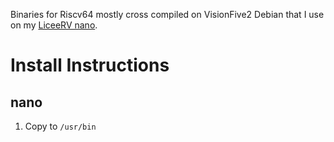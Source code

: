 Binaries for Riscv64 mostly cross compiled on VisionFive2 Debian that I use on my [LiceeRV nano](https://wiki.sipeed.com/hardware/en/lichee/RV_Nano/1_intro.html).

# Install Instructions

## nano
1. Copy to `/usr/bin` 
